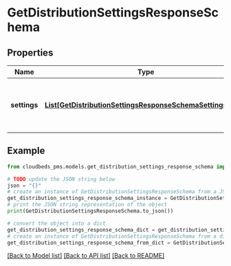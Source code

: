 # GetDistributionSettingsResponseSchema


## Properties

Name | Type | Description | Notes
------------ | ------------- | ------------- | -------------
**settings** | [**List[GetDistributionSettingsResponseSchemaSettingsInner]**](GetDistributionSettingsResponseSchemaSettingsInner.md) | List of distribution settings with their values and permissions. | 

## Example

```python
from cloudbeds_pms.models.get_distribution_settings_response_schema import GetDistributionSettingsResponseSchema

# TODO update the JSON string below
json = "{}"
# create an instance of GetDistributionSettingsResponseSchema from a JSON string
get_distribution_settings_response_schema_instance = GetDistributionSettingsResponseSchema.from_json(json)
# print the JSON string representation of the object
print(GetDistributionSettingsResponseSchema.to_json())

# convert the object into a dict
get_distribution_settings_response_schema_dict = get_distribution_settings_response_schema_instance.to_dict()
# create an instance of GetDistributionSettingsResponseSchema from a dict
get_distribution_settings_response_schema_from_dict = GetDistributionSettingsResponseSchema.from_dict(get_distribution_settings_response_schema_dict)
```
[[Back to Model list]](../README.md#documentation-for-models) [[Back to API list]](../README.md#documentation-for-api-endpoints) [[Back to README]](../README.md)


